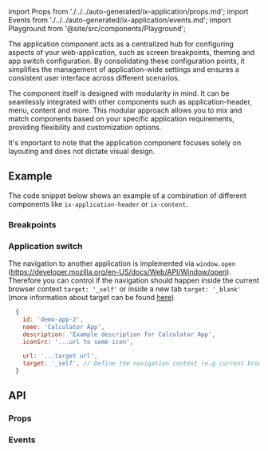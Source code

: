import Props from './../../auto-generated/ix-application/props.md';
import Events from './../../auto-generated/ix-application/events.md';
import Playground from '@site/src/components/Playground';

The application component acts as a centralized hub for configuring aspects of your web-application, such as screen breakpoints, theming and app switch configuration. By consolidating these configuration points, it simplifies the management of application-wide settings and ensures a consistent user interface across different scenarios.

The component itself is designed with modularity in mind. It can be seamlessly integrated with other components such as application-header, menu, content and more. This modular approach allows you to mix and match components based on your specific application requirements, providing flexibility and customization options.

It's important to note that the application component focuses solely on layouting and does not dictate visual design.

## Example

The code snippet below shows an example of a combination of different components like `ix-application-header` or `ix-content`.

<Playground name="application" examplesByName height="30rem" noMargin></Playground>

### Breakpoints

<Playground name="application-breakpoints" examplesByName height="30rem" noMargin ></Playground>

### Application switch

The navigation to another application is implemented via `window.open` (https://developer.mozilla.org/en-US/docs/Web/API/Window/open). Therefore you can control if the navigation should happen inside the current browser context `target: '_self'` or inside a new tab `target: '_blank'` (more information about target can be found [here](https://developer.mozilla.org/en-US/docs/Web/HTML/Element/a#target))

```javascript
  {
    id: 'demo-app-2',
    name: 'Calculator App',
    description: 'Example description for Calculator App',
    iconSrc: '...url to some icon',

    url: '...target url',
    target: '_self', // Define the navigation context (e.g current browser context or new tab)
  }
```

<Playground name="application-app-switch" examplesByName height="30rem" noMargin></Playground>

## API

### Props

<Props />

### Events

<Events />
